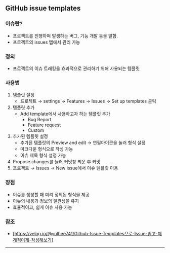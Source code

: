 ## GitHub issue templates

### 이슈란?
- 프로젝트를 진행하며 발생하는 버그, 기능 개발 등을 말함.
- 프로젝트의 issues 탭에서 관리 가능
### 정의
- 프로젝트의 이슈 트래킹을 효과적으로 관리하기 위해 사용되는 템플릿
### 사용법
1. 템플릿 설정
    - 프로젝트 → settings → Features → Issues → Set up templates 클릭
2. 템플릿 추가
    - Add template에서 사용하고자 하는 템플릿 추가
        - Bug Report
        - Feature request
        - Custom
3. 추가된 템플릿 설정
    - 추가된 템플릿의 Preview and edit → 연필아이콘을 눌러 형식 설정
    - 마크다운 형식으로 작성 가능
    - 이슈 제목 형식 설정 가능
4. Propose changes를 눌러 커밋창 띄운 후 커밋 
5. 프로젝트 → Issues → New issue에서 이슈 템플릿 이용 
### 장점
- 이슈를 생성할 때 미리 정의된 형식을 제공
- 이슈의 내용과 정보의 일관성을 유지
- 효율적이고, 쉽게 이슈 사용 가능
### 참조
- [https://velog.io/@yulhee741/Github-Issue-Templates으로-Issue-쉽고-체계적이게-작성해보기]
---